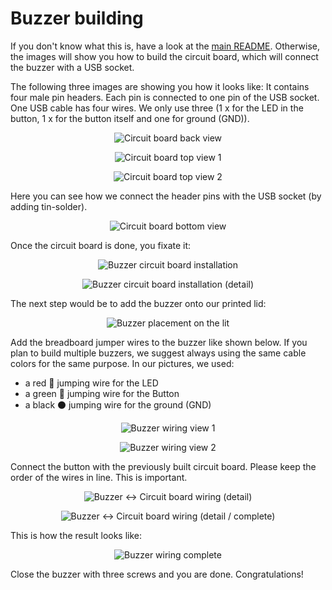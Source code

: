 # Buzzer building

If you don't know what this is, have a look at the [main README](../../README.md).
Otherwise, the images will show you how to build the circuit board, which will connect the buzzer with a USB socket.

The following three images are showing you how it looks like:
It contains four male pin headers.
Each pin is connected to one pin of the USB socket.
One USB cable has four wires. We only use three (1 x for the LED in the button, 1 x for the button itself and one for ground (GND)).

<p align="center">
  <img src="01-circuit-board-back-view.jpg" title="Circuit board back view" alt="Circuit board back view">
</p>

<p align="center">
  <img src="02-circuit-board-top-view-1.jpg" title="Circuit board top view 1" alt="Circuit board top view 1">
</p>

<p align="center">
  <img src="03-circuit-board-top-view-2.jpg" title="Circuit board top view 2" alt="Circuit board top view 2">
</p>

Here you can see how we connect the header pins with the USB socket (by adding tin-solder).

<p align="center">
  <img src="04-circuit-board-bottom-view.jpg" title="Circuit board bottom view" alt="Circuit board bottom view">
</p>

Once the circuit board is done, you fixate it:

<p align="center">
  <img src="05-buzzer-circuit-board-installation.jpg" title="Buzzer circuit board installation" alt="Buzzer circuit board installation">
</p>

<p align="center">
  <img src="06-buzzer-circuit-board-installation-detail.jpg" title="Buzzer circuit board installation (detail)" alt="Buzzer circuit board installation (detail)">
</p>

The next step would be to add the buzzer onto our printed lid:

<p align="center">
  <img src="07-buzzer-lit-placement.jpg" title="Buzzer placement on the lit" alt="Buzzer placement on the lit">
</p>

Add the breadboard jumper wires to the buzzer like shown below.
If you plan to build multiple buzzers, we suggest always using the same cable colors for the same purpose.
In our pictures, we used:

* a red 🔴 jumping wire for the LED
* a green 🍏 jumping wire for the Button
* a black ⚫ jumping wire for the ground (GND)

<p align="center">
  <img src="08-buzzer-wiring-view-1.jpg" title="Buzzer wiring view 1" alt="Buzzer wiring view 1">
</p>

<p align="center">
  <img src="09-buzzer-wiring-view-2.jpg" title="Buzzer wiring view 2" alt="Buzzer wiring view 2">
</p>

Connect the button with the previously built circuit board.
Please keep the order of the wires in line.
This is important.

<p align="center">
  <img src="10-buzzer-circuit-board-wiring-detail.jpg" title="Buzzer <-> Circuit board wiring (detail)" alt="Buzzer <-> Circuit board wiring (detail)">
</p>

<p align="center">
  <img src="11-buzzer-circuit-board-wiring-detail-complete.jpg" title="Buzzer <-> Circuit board wiring (detail / complete)" alt="Buzzer <-> Circuit board wiring (detail / complete)">
</p>

This is how the result looks like:

<p align="center">
  <img src="12-buzzer-wiring-complete.jpg" title="Buzzer wiring complete" alt="Buzzer wiring complete">
</p>

Close the buzzer with three screws and you are done. Congratulations!